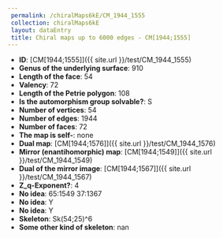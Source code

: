 ```yaml
--- 
 permalink: /chiralMaps6kE/CM_1944_1555 
 collection: chiralMaps6kE
 layout: dataEntry
 title: Chiral maps up to 6000 edges - CM[1944;1555]
---
```


- **ID**: [CM[1944;1555]]({{ site.url }}/test/CM_1944_1555)
- **Genus of the underlying surface**: 910
- **Length of the face**: 54
- **Valency**: 72
- **Length of the Petrie polygon**: 108
- **Is the automorphism group solvable?**: S
- **Number of vertices**: 54
- **Number of edges**: 1944
- **Number of faces**: 72
- **The map is self-**: none
- **Dual map**: [CM[1944;1576]]({{ site.url }}/test/CM_1944_1576)
- **Mirror (enantihomorphic) map**: [CM[1944;1549]]({{ site.url }}/test/CM_1944_1549)
- **Dual of the mirror image**: [CM[1944;1567]]({{ site.url }}/test/CM_1944_1567)
- **Z_q-Exponent?**: 4
- **No idea**:  65:1549 37:1367
- **No idea**: Y
- **No idea**: Y
- **Skeleton**: Sk(54;25)^6
- **Some other kind of skeleton**: nan
